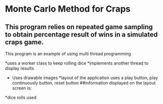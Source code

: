 # Monte Carlo Method for Craps

  ## This program relies on repeated game sampling to obtain percentage result of wins in a simulated craps game.

  This program is an example of using multi thread programming
 

  *uses a worker class to keep rolling dice
  *implements another thread to display results
  * Uses drawable images
  *layout of the application uses a play button, play continuously button, reset button
  ##information displayed on the layout screen is:
  
  *dice rolls used
  
  
